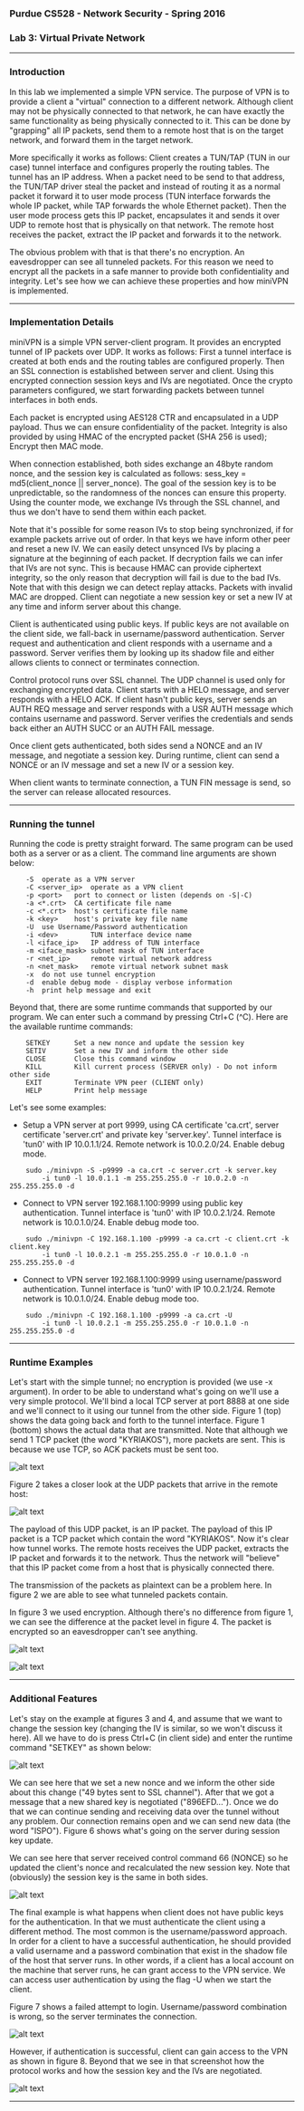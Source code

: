 ### Purdue CS528 - Network Security - Spring 2016
### Lab 3: Virtual Private Network
___ 

### Introduction
In this lab we implemented a simple VPN service. The purpose of VPN is to provide a client a "virtual" connection to a different network. Although client may not be physically connected to that network, he can have exactly the same functionality as being physically connected to it. This can be done by "grapping" all IP packets, send them to a remote host that is on the target network, and forward them in the target network. 

More specifically it works as follows: Client creates a TUN/TAP (TUN in our case) tunnel interface and configures properly the routing tables. The tunnel has an IP address. When a packet need to be send to that address, the TUN/TAP driver steal the packet and instead of routing it as a normal packet it forward it to user mode process (TUN interface forwards the whole IP packet, while TAP forwards the whole Ethernet packet). Then the user mode process gets this IP packet, encapsulates it and sends it over UDP to remote host that is physically on that network. The remote host receives the packet, extract the IP packet and forwards it to the network.

The obvious problem with that is that there's no encryption. An eavesdropper can see all tunneled packets. For this reason we need to encrypt all the packets in a safe manner to provide both confidentiality and integrity. Let's see how we can achieve these properties and how miniVPN is implemented.

___
### Implementation Details
miniVPN is a simple VPN server-client program. It provides an encrypted tunnel of IP packets over UDP. It works as follows: First a tunnel interface is created at both ends and the routing tables are configured properly. Then an SSL connection is established between server and  client. Using this encrypted connection session keys and IVs are negotiated. Once the crypto parameters configured, we start forwarding packets between tunnel interfaces in both ends.

Each packet is encrypted using AES128 CTR and encapsulated in a UDP payload. Thus we can ensure confidentiality of the packet. Integrity is also provided by using HMAC of the encrypted packet (SHA 256 is used); Encrypt then MAC mode.

When connection established, both sides exchange an 48byte random nonce, and the session key is calculated as follows: sess_key = md5(client_nonce || server_nonce). The goal of the session key is to be unpredictable, so the randomness of the nonces can ensure this property. Using the counter mode, we exchange IVs through the SSL channel, and thus we don't have to send them within each packet.

Note that it's possible for some reason IVs to stop being synchronized, if for example packets arrive out of order. In that keys we have inform other peer and reset a new IV. We can easily detect unsynced IVs by placing a signature at the beginning of each packet. If decryption fails we can infer that IVs are not sync. This is because HMAC can provide ciphertext integrity, so the only reason that decryption will fail is due to the bad IVs. Note that with this design we can detect replay attacks. Packets with invalid MAC are dropped. Client can negotiate a new session key or set a new IV at any time and inform server about this change.

Client is authenticated using public keys. If public keys are not available on the client side, we fall-back in username/password authentication. Server request and authentication and client responds with a username and a password. Server verifies them by looking up its shadow file and either allows clients to connect or terminates connection.

Control protocol runs over SSL channel. The UDP channel is used only for exchanging encrypted data. Client starts with a HELO message, and server responds with a HELO ACK. If client hasn't public keys, server sends an AUTH REQ message and server responds with a USR AUTH message which contains username and password. Server verifies the credentials and sends back either an AUTH SUCC or an AUTH FAIL message.

Once client gets authenticated, both sides send a NONCE and an IV message, and negotiate a session key. During runtime, client can send a NONCE or an IV message and set a new IV or a session key.

When client wants to terminate connection, a TUN FIN message is send, so the server can release allocated resources.

___
### Running the tunnel

Running the code is pretty straight forward. The same program can be used both as a server or as a client. The command line arguments are shown below: 
```
    -S	operate as a VPN server
    -C <server_ip>	operate as a VPN client
    -p <port>	port to connect or listen (depends on -S|-C)
    -a <*.crt>	CA certificate file name
    -c <*.crt>	host's certificate file name
    -k <key>	host's private key file name
    -U	use Username/Password authentication
    -i <dev>		TUN interface device name
    -l <iface_ip>	IP address of TUN interface
    -m <iface_mask>	subnet mask of TUN interface
    -r <net_ip>		remote virtual network address
    -n <net_mask>	remote virtual network subnet mask
    -x	do not use tunnel encryption
    -d	enable debug mode - display verbose information
    -h	print help message and exit
```

Beyond that, there are some runtime commands that supported by our program. We can enter such a command by pressing Ctrl+C (^C). Here are the available runtime commands:
```
    SETKEY 	    Set a new nonce and update the session key
    SETIV		Set a new IV and inform the other side
    CLOSE  	    Close this command window
    KILL 		Kill current process (SERVER only) - Do not inform other side
    EXIT   	    Terminate VPN peer (CLIENT only)
    HELP   		Print help message
```

Let's see some examples:
*	Setup a VPN server at port 9999, using CA certificate 'ca.crt', server certificate 'server.crt' and private key 'server.key'. Tunnel interface is 'tun0' with IP 10.0.1.1/24. Remote network is 10.0.2.0/24. Enable debug mode.
```
	sudo ./minivpn -S -p9999 -a ca.crt -c server.crt -k server.key 
		-i tun0 -l 10.0.1.1 -m 255.255.255.0 -r 10.0.2.0 -n 255.255.255.0 -d
```

*	Connect to VPN server 192.168.1.100:9999 using public key authentication. Tunnel interface is 'tun0' with IP 10.0.2.1/24. Remote network is 10.0.1.0/24. Enable debug mode too.
```
	sudo ./minivpn -C 192.168.1.100 -p9999 -a ca.crt -c client.crt -k client.key 
		-i tun0 -l 10.0.2.1 -m 255.255.255.0 -r 10.0.1.0 -n 255.255.255.0 -d
```
*	Connect to VPN server 192.168.1.100:9999 using username/password authentication. Tunnel interface is 'tun0' with IP 10.0.2.1/24. Remote network is 10.0.1.0/24. Enable debug mode too.
```
	sudo ./minivpn -C 192.168.1.100 -p9999 -a ca.crt -U
		-i tun0 -l 10.0.2.1 -m 255.255.255.0 -r 10.0.1.0 -n 255.255.255.0 -d
```
___


### Runtime Examples

Let's start with the simple tunnel; no encryption is provided (we use -x argument). In order to be able to understand what's going on we'll use a very simple protocol. We'll bind a local TCP server at port 8888 at one side and we'll connect to it using our tunnel from the other side. Figure 1 (top) shows the data going back and forth to the tunnel interface. Figure 1 (bottom) shows the actual data that are transmitted. Note that although we send 1 TCP packet (the word "KYRIAKOS"), more packets are sent. This is because we use TCP, so ACK packets must be sent too.

![alt text](./images/image_1.png 
"Figure 1. Sending unencrypted data over tunnel ")
 
Figure 2 takes a closer look at the UDP packets that arrive in the remote host:

![alt text](./images/image_2.png 
"Figure 2. A UDP packet that carries an IP packet as a payload")

The payload of this UDP packet, is an IP packet. The payload of this IP packet is a TCP packet which contain the word "KYRIAKOS". Now it's clear how tunnel works. The remote hosts receives the UDP packet, extracts the IP packet and forwards it to the network. Thus the network will "believe" that this IP packet come from a host that is physically connected there.

The transmission of the packets as plaintext can be a problem here. In figure 2 we are able to see what tunneled packets contain. 

In figure 3 we used encryption. Although there's no difference from figure 1, we can see the difference at the packet level in figure 4. The packet is encrypted so an eavesdropper can't see anything.

![alt text](./images/image_3.png 
"Figure 3. Sending encrypted data over tunnel")


![alt text](./images/image_4.png 
"Figure 4.A UDP packet that carries and encrypted IP packet as a payload")

___

### Additional Features

Let's stay on the example at figures 3 and 4, and assume that we want to change the session key (changing the IV is similar, so we won't discuss it here). All we have to do is press Ctrl+C (in client side) and enter the runtime command "SETKEY" as shown below:

![alt text](./images/image_5.png 
"Figure 5. Changing the session key (Client side)")

We can see here that we set a new nonce and we inform the other side about this change ("49 bytes sent to SSL channel"). After that we got a message that a new shared key is negotiated ("896EFD..."). Once we do that we can continue sending and receiving data over the tunnel without any problem. Our connection remains open and we can send new data (the word "ISPO"). Figure 6 shows what's going on the server during session key update.

We can see here that server received control command 66 (NONCE) so he updated the client's nonce and recalculated the new session key. Note that (obviously) the session key is the same in both sides.

![alt text](./images/image_6.png 
"Figure 6. Changing the session key (Server side)")


The final example is what happens when client does not have public keys for the authentication. In that we must authenticate the client using a different method. The most common is the username/password approach. In order for a client to have a successful authentication, he should provided a valid username and a password combination that exist in the shadow file of the host that server runs. In other words, if a client has a local account on the machine that server runs, he can grant access to the VPN service. We can access user authentication by using the flag -U when we start the client.

Figure 7 shows a failed attempt to login. Username/password combination is wrong, so the server terminates the connection.

![alt text](./images/image_7.png 
"Figure 7. A failed user authentication")
 
However, if authentication is successful, client can gain access to the VPN as shown in figure 8. Beyond that we see in that screenshot how the protocol works and how the session key and the IVs are negotiated.

![alt text](./images/image_8.png 
"Figure 8. A successful user authentication")
___
